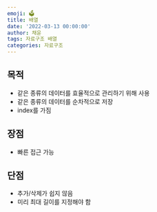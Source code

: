 ```yaml
---
emoji: 🗳
title: 배열
date: '2022-03-13 00:00:00'
author: 채윤
tags: 자료구조 배열
categories: 자료구조
---
```


## 목적

- 같은 종류의 데이터를 효율적으로 관리하기 위해 사용
- 같은 종류의 데이터를 순차적으로 저장
- index를 가짐

## 장점

- 빠른 접근 가능

## 단점

- 추가/삭제가 쉽지 않음
- 미리 최대 길이를 지정해야 함
